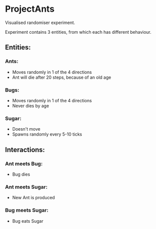 # ProjectAnts
Visualised randomiser experiment.

Experiment contains 3 entities, from which each has different behaviour.

## Entities: 
### Ants:
- Moves randomly in 1 of the 4 directions
- Ant will die after 20 steps, because of an old age
### Bugs:
- Moves randomly in 1 of the 4 directions
- Never dies by age
### Sugar:
- Doesn't move
- Spawns randomly every 5-10 ticks

## Interactions:
### Ant meets Bug:
- Bug dies
### Ant meets Sugar:
- New Ant is produced
### Bug meets Sugar:
- Bug eats Sugar

